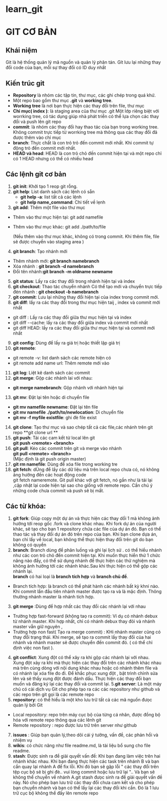 # learn_git
# GIT CƠ BẢN  
## Khái niệm  
Git là hệ thống quản lý mã nguồn và quản lý phân tán. Gít lưu lại những thay đổi code của bạn, mỗi sự thay đổi có ID duy nhất  
## Kiến trúc git
- **Repository** là nhóm các tập tin, thư mục, các ghi chép trong quá khứ.
- Một repo bao gồm thư mục **.git** và **working tree**.
- **Working tree** là nơi bạn thực hiện các thay đổi trên file, thư mục  
- **Chỉ mục( index )**: là staging area của thư mục .git Một lớp riêng biệt với worrking tree, có tác dụng giúp nhà phát triển có thể lựa chọn các thay đổi và push lên git repo  
- **commit**: là nhóm các thay đổi hay thao tác của bạn trong working tree. Không commit  trực tiếp từ worrking tree mà thông qua các thay đổi đã được thêm vào chỉ mục  
- **branch**: Thực chất là con trỏ trỏ đến commit mới nhất. Khi commit tự động trỏ đến commit mới nhất.
- **HEAD và head**: HEAD là con trỏ chỏ đến commit hiện tại và một repo chỉ có 1 HEAD nhưng có thể có nhiều head  
## Các lệnh git cơ bản
1. **git init**: Khởi tạo 1 reop git rỗng.  
2. **git help**: List danh sách các lệnh có sẵn  
   - **git help -a**: list tất cả các lệnh 
   - **git help name_command**: Chi tiết về lẹnh 
3. **git add**: Thêm một file vào  thư mục  
- Thêm vào thư mục hiện tại: git add namefile  
- Thêm vào thư mục khác: git add ./path/to/file

  (Nếu thêm vào thư mục khác, không có trong commit. Khi thêm  file, file sẽ được chuyển vào staging area )
4. **git branch**: Tạo nhánh mới 
- Thêm nhánh mới: **git branch namebranch**  
- Xóa nhánh : **git branch -d namebranch**
- Đổi tên nhánh:**git branch -m oldname newname**
5. **git status**: Lấy ra các thay đổi trong nhánh hiện tại và index  
6. **git checkout**: Thao tác chuyển nhánh 
 Có thể tạo mới và chuyển trực tiếp đén nhánh : **git checkout -b namebranch**
7. **git commit**: Lưu lại những thay đổi hiện tại của index trong commit mới.
8. **git diff**: lấy ra các thay đổi trong thư mục hiện taij , index và commit mới nhất
- git diff : Lấy ra các thay đổi giữa thư mục hiện tại và index 
- git diff --cache: lấy ra các thay đổi giữa index và commit mới nhất
- git diff HEAD: lấy ra các thay đổi giữa thư mục hiện tại và commit mới nhất
9. **git config**: Dùng để lấy ra  giá trị hoặc thiết lập giá trị
10. **git remote**:
- git remote -v: list danh sách các remote hiện có 
- git remote add name url: Thêm remote mới vào 
11. **git log**: Liệt kê danh sách các commit 
12. **git merge**: Gộp các nhánh lai với nhau:
- **git merge namebranch**: Gộp nhánh với nhánh hiện tại
13. **git mv**: Đặt lại tên hoặc di chuyển file
- **git mv namefile newname**: Đặt lại tên file
- **git mv namefile ./path/to/newlocation**: Di chuyển file 
- **git mv -f myfile existfile**: ghi đè file exist
14. **git clone**: Tạo thư mục và sao chép tất cả các file,các nhánh trên git repo
 **git clone url **
15. **git push**: Tải các cam kết từ local lên git     
    **git push \<remote\> \<branch\>** 
16. **git pull**: Kéo các commit trên git và merge vào nhánh  
**git pull \<remote\> \<branch\>**  
    (Mặc định là git push origin master)
17. **git rm namefile**: Dùng để xóa file trong working tre  
18. **git fetch**: dÙng để lấy các dữ liệu mà trên local repo chưa có, nó không ảng hưởng đến các hoạt động code  
git fetch nameremote. Git pull khác với git fetch, nó gần như là tải lại ,cập nhật lại code hiện tại sao cho giống với remote repo.
Cần chú ý những code chưa commit và push sẽ bị mất.
## Các từ khóa:
 1. **git fork**: Giúp copy một dự án và thực hiện các thay dổi 1 mà không ảnh hưởng tới reop gốc
.fork và clone khác nhau. Khi fork dự án của người khác, sẽ tạo cho bạn 1 repository chứa các file của dự án đó. Bạn có thể thao tác và thay đổi dự án đó trên repo của  bạn. Khi bạn clone dựa án, bạn chỉ lấy về local, bạn không thể thực hiện thay đổi trên git do bạn không có quyền  
2. **branch**: Branch dùng để phân luồng và ghi lại lịch sử . có thể hiểu nhánh như các con trỏ chỏ đến commit hiện tại.
Khi muốn thực hiển thử 1 chức năng nào đấy, có thể sử dụng nhánh để thực hiện các thử nghiệm mà không ảnh hưởng tới các nhánh khác.Sau khi thực hiện có thể gộp các nhánh lại.  
  **branch** có hai loại là **branch tích hợp** và **branch chủ đề**.  
- Branch tích hợp: là branch có thể phát hành các nhánh bất kỳ khni nào. Khi commit lần đầu tiên nhánh master được tạo ra và là mặc định. Thông thường nhánh master là nhánh tích hợp.

3. **git merge** :Dùng để hợp nhất các thay đổi các nhánh lại với nhau
- Trường hợp fast-forward (không taọ ra commit): Ví dụ có nhánh debux  từ nhánh master. Khi hợp nhất, chỉ có nhánh debux thay đỏi và nhánh master vẫn giữ nguyên ,  
- Trường hợp non fast( Tạo ra merge commit) : KHi nhánh master cũng có thay đổi trạng thái. Khi merge, sẽ tạo ra commit lấy thay đổi của hai nhánh và nhánh master sẽ được chuyển đến commit đó.
  ( có thể chỉ định việc non fast ).
4. **git conflict**: Xung đột có thể xây  ra khi gộp các nhánh lại với nhau.  
 Xung đột xảy ra khi mà thực hiện các thay đổi trên các nhánh khác nhau mà trên cùng dòng với nội dung khác nhau hoặc  có nhánh thêm file và có nhánh lại xóa file đo đi. 
 Để khắc phục xung đột , bật trình chỉnh sửa lên và sẽ thấy xung đột được đánh dấu. Thực hiện các thay đổi bạn muốn và đăng ký lại các thay đổi và commit lại. 
5.**git server**: Là một máy chủ có cài dịch vụ Git cho phép tạo ra các các repository như github và các repo trên git gọi là các remote repo  
6. **repository**: có thể hiểu là một kho lưu trữ tất cả các mã nguồn đưọc quản lý bởi Git 
- Local repository: repo trên máy cục bộ của từng cá nhân, được đồng bộ hóa với remote repo thông qua các lênh git
- Remote repository : repo được lưu trữ trên server như github
7. **issues** : Giúp bạn quản lý,theo dõi cái ý tưởng, vấn đề, các phản hồi và nhiệm vụ 
8. **wikis**: có chức năng như file readme.md, là tài liệu bổ sung cho file readme. 
9. **stash**: Được sinh ra để giải quyết vấn đề: Khi bạn đang làm việc trên hai nhánh khác nhau. Khi bạn đang thực hiện các task trên nhánh B và bạn cần quay lại nhánh A để fix lỗi. Khi 
đó bạn sẽ gặp lỗi " các thay đổi trên tệp cục bộ sẽ bị ghi đè.. vui lòng commit hoặc lưu trữ lại ".. Và bạn sẽ không thể chuyển về nhánh A.git stash đưọc sinh ra để giải quyết vấn đề này. 
Nó cho phép bạn lưu trữ các thay đổi chưa cam kết  và cho phép bạn chuyển nhánh 
và bạn có thể lấy lại các thay đổi khi cần. Đó là 1 lưu trữ cục bộ không thể đấy lên remote repo
